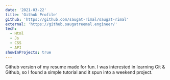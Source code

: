 ```yaml
---
date: '2021-03-22'
title: 'Github Profile'
github: 'https://github.com/saugat-rimal/saugat-rimal'
external: 'https://github.saugatreemal.engineer/'
tech:
  - Html
  - Js
  - CSS
  - API
showInProjects: true
---
```


Github version of my resume made for fun. I was interested in learning Git & Github, so I found a simple tutorial and it spun into a weekend project.
